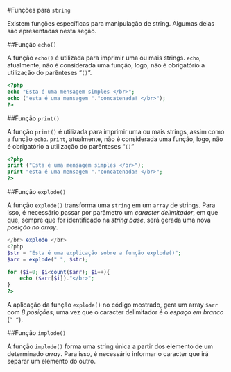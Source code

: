#Funções para `string`

Existem funções específicas para manipulação de string. Algumas delas são apresentadas nesta seção.

##Função `echo()`

A função `echo()` é utilizada para imprimir uma ou mais strings. `echo`, atualmente, não é considerada uma função, logo, não é obrigatório a utilização do parênteses “`()`”.

```php
<?php
echo "Esta é uma mensagem simples </br>";
echo ("esta é uma mensagem "."concatenada! </br>");
?>
```

##Função `print()`

A função `print()` é utilizada para imprimir uma ou mais strings, assim como a função `echo`. `print`, atualmente, não é considerada uma função, logo, não é obrigatório a utilização do parênteses “`()`”

```php
<?php
print ("Esta é uma mensagem simples </br>");
print "esta é uma mensagem "."concatenada! </br>";
?>
```

##Função `explode()`

A função `explode()` transforma uma `string` em um `array` de strings. Para isso, é necessário passar por parâmetro um *caracter delimitador*, em que que, sempre  que for identificado na *string base*, será gerada uma nova *posição no array*.   

```php
</br> explode </br>
<?php
$str = "Esta é uma explicação sobre a função explode()";
$arr = explode(" ", $str);

for ($i=0; $i<count($arr); $i++){
    echo ($arr[$i])."</br>";
}
?>
```
A aplicação da função `explode()` no código mostrado, gera um array `$arr` com *8 posições*, uma vez que o caracter delimitador é o *espaço em branco* (`“ “`). 


##Função `implode()`

A função `implode()` forma uma string única a partir dos elemento de um determinado *array*. Para isso, é necessário informar o caracter que irá separar um elemento do outro. 